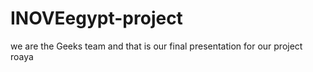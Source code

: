 # INOVEegypt-project
we are the Geeks team and that is our final presentation for our project roaya

